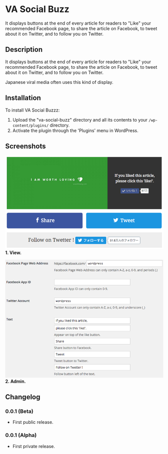 VA Social Buzz
==============================

It displays buttons at the end of every article for readers to "Like" your recommended Facebook page, to share the article on Facebook, to tweet about it on Twitter, and to follow you on Twitter.

## Description

It displays buttons at the end of every article for readers to "Like" your recommended Facebook page, to share the article on Facebook, to tweet about it on Twitter, and to follow you on Twitter.

Japanese viral media often uses this kind of display.

## Installation

To install VA Social Buzzz:

1. Upload the "va-social-buzz" directory and all its contents to your `/wp-content/plugins/` directory.
2. Activate the plugin through the 'Plugins' menu in WordPress.

## Screenshots

![View.](./screenshot-1.png)  
**1. View.**

![Admin.](./screenshot-2.png)  
**2. Admin.**

## Changelog

### 0.0.1 (Beta)
* First public release.

### 0.0.1 (Alpha)
* First private release.
